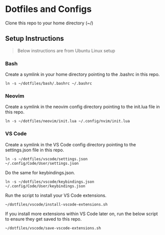 # Dotfiles and Configs

Clone this repo to your home directory (~/)

## Setup Instructions

> Below instructions are from Ubuntu Linux setup

### Bash

Create a symlink in your home directory pointing to the .bashrc in this repo.

`ln -s ~/dotfiles/bash/.bashrc ~/.bashrc`

### Neovim

Create a symlink in the neovim config directory pointing to the init.lua file in this repo.

`ln -s ~/dotfiles/neovim/init.lua ~/.config/nvim/init.lua`

### VS Code

Create a symlink in the VS Code config directory pointing to the settings.json file in this repo.

`ln -s ~/dotfiles/vscode/settings.json ~/.config/Code/User/settings.json`

Do the same for keybindings.json.

`ln -s ~/dotfiles/vscode/keybindings.json ~/.config/Code/User/keybindings.json`

Run the script to install your VS Code extensions.

`~/dotfiles/vscode/install-vscode-extensions.sh`

If you install more extensions within VS Code later on, run the below script to ensure they get saved to this repo. 

`~/dotfiles/vscode/save-vscode-extensions.sh`
